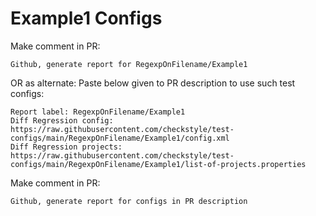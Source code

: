 # Example1 Configs
Make comment in PR:
```
Github, generate report for RegexpOnFilename/Example1
```
OR as alternate:
Paste below given to PR description to use such test configs:
```
Report label: RegexpOnFilename/Example1
Diff Regression config: https://raw.githubusercontent.com/checkstyle/test-configs/main/RegexpOnFilename/Example1/config.xml
Diff Regression projects: https://raw.githubusercontent.com/checkstyle/test-configs/main/RegexpOnFilename/Example1/list-of-projects.properties
```
Make comment in PR:
```
Github, generate report for configs in PR description
```

